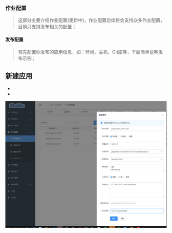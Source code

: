 ### 作业配置

> 这部分主要介绍作业配置(更新中)，作业配置后续将会支持众多作业配置，目前只支持发布相关的配置；


#### 发布配置

> 预先配置你发布的应用信息，如：环境、主机、Git库等，下面简单说明发布示例；



**新建应用**
-
-
-

![bash_list](./_static/images/publish_create_app.png)









